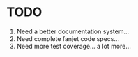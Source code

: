 # TODO

1. Need a better documentation system...
2. Need complete fanjet code specs...
3. Need more test coverage... a lot more...
